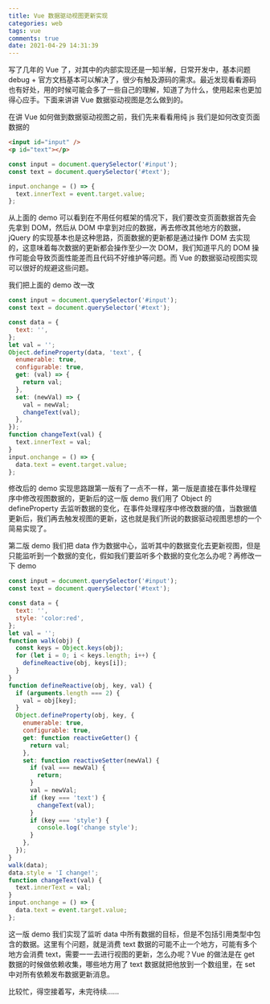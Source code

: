 ```yaml
---
title: Vue 数据驱动视图更新实现
categories: web
tags: vue
comments: true
date: 2021-04-29 14:31:39
---
```


写了几年的 Vue 了，对其中的内部实现还是一知半解，日常开发中，基本问题 debug + 官方文档基本可以解决了，很少有触及源码的需求。最近发现看看源码也有好处，用的时候可能会多了一些自己的理解，知道了为什么，使用起来也更加得心应手。下面来讲讲 Vue 数据驱动视图是怎么做到的。

在讲 Vue 如何做到数据驱动视图之前，我们先来看看用纯 js 我们是如何改变页面数据的

```html
<input id="input" />
<p id="text"></p>
```

```js
const input = document.querySelector('#input');
const text = document.querySelector('#text');

input.onchange = () => {
  text.innerText = event.target.value;
};
```

从上面的 demo 可以看到在不用任何框架的情况下，我们要改变页面数据首先会先拿到 DOM，然后从 DOM 中拿到对应的数据，再去修改其他地方的数据，jQuery 的实现基本也是这种思路，页面数据的更新都是通过操作 DOM 去实现的，这意味着每次数据的更新都会操作至少一次 DOM，我们知道平凡的 DOM 操作可能会导致页面性能差而且代码不好维护等问题。而 Vue 的数据驱动视图实现可以很好的规避这些问题。

我们把上面的 demo 改一改

```js
const input = document.querySelector('#input');
const text = document.querySelector('#text');

const data = {
  text: '',
};
let val = '';
Object.defineProperty(data, 'text', {
  enumerable: true,
  configurable: true,
  get: (val) => {
    return val;
  },
  set: (newVal) => {
    val = newVal;
    changeText(val);
  },
});
function changeText(val) {
  text.innerText = val;
}
input.onchange = () => {
  data.text = event.target.value;
};
```

修改后的 demo 实现思路跟第一版有了一点不一样，第一版是直接在事件处理程序中修改视图数据的，更新后的这一版 demo 我们用了 Object 的 defineProperty 去监听数据的变化，在事件处理程序中修改数据的值，当数据值更新后，我们再去触发视图的更新，这也就是我们所说的数据驱动视图思想的一个简易实现了。

第二版 demo 我们把 data 作为数据中心，监听其中的数据变化去更新视图，但是只能监听到一个数据的变化，假如我们要监听多个数据的变化怎么办呢？再修改一下 demo

```js
const input = document.querySelector('#input');
const text = document.querySelector('#text');

const data = {
  text: '',
  style: 'color:red',
};
let val = '';
function walk(obj) {
  const keys = Object.keys(obj);
  for (let i = 0; i < keys.length; i++) {
    defineReactive(obj, keys[i]);
  }
}
function defineReactive(obj, key, val) {
  if (arguments.length === 2) {
    val = obj[key];
  }
  Object.defineProperty(obj, key, {
    enumerable: true,
    configurable: true,
    get: function reactiveGetter() {
      return val;
    },
    set: function reactiveSetter(newVal) {
      if (val === newVal) {
        return;
      }
      val = newVal;
      if (key === 'text') {
        changeText(val);
      }
      if (key === 'style') {
        console.log('change style');
      }
    },
  });
}
walk(data);
data.style = 'I change!';
function changeText(val) {
  text.innerText = val;
}
input.onchange = () => {
  data.text = event.target.value;
};
```
这一版 demo 我们实现了监听 data 中所有数据的目标，但是不包括引用类型中包含的数据。这里有个问题，就是消费 text 数据的可能不止一个地方，可能有多个地方会消费 text，需要一一去进行视图的更新，怎么办呢？Vue 的做法是在 get 数据的时候做依赖收集，哪些地方用了 text 数据就把他放到一个数组里，在 set 中对所有依赖发布数据更新消息。

比较忙，得空接着写，未完待续……